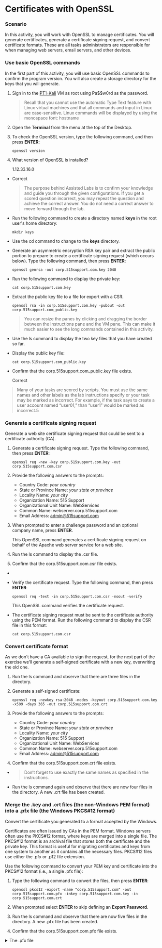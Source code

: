 # Certificates with OpenSSL

### Scenario <a href="#scenario" id="scenario"></a>

In this activity, you will work with OpenSSL to manage certificates. You will generate certificates, generate a certificate signing request, and convert certificate formats. These are all tasks administrators are responsible for when managing web servers, email servers, and other devices.

### Use basic OpenSSL commands <a href="#use-basic-openssl-commands" id="use-basic-openssl-commands"></a>

In the first part of this activity, you will use basic OpenSSL commands to confirm the program version. You will also create a storage directory for the keys that you will generate.

1.  &#x20;Sign in to the [PT1-Kali](https://labclient.labondemand.com/Instructions/c631febe-df68-4e44-b11f-d1e30d00101f?rc=10) VM as root using Pa\$$w0rd as the password.

    > Recall that you cannot use the automatic Type Text feature with Linux virtual machines and that all commands and input in Linux are case-sensitive. Linux commands will be displayed by using the monospace font: hostname
2. &#x20;Open the **Terminal** from the menu at the top of the Desktop.
3.  &#x20;To check the OpenSSL version, type the following command, and then press **ENTER**:

    ```bash-notab-nocopy
    openssl version
    ```
4.  What version of OpenSSL is installed?

    1.12.33.16.0

*   Correct

    > The purpose behind Assisted Labs is to confirm your knowledge and guide you through the given configurations. If you get a scored question incorrect, you may repeat the question and achieve the correct answer. You do not need a correct answer to move forward through the lab.
*   &#x20;Run the following command to create a directory named **keys** in the root user's home directory:

    ```bash-notab-nocopy
    mkdir keys
    ```
* &#x20;Use the cd command to change to the **keys** directory.
*   &#x20;Generate an asymmetric encryption RSA key pair and extract the public portion to prepare to create a certificate signing request (which occurs below). Type the following command, then press **ENTER**:

    ```bash-notab-nocopy
    openssl genrsa -out corp.515support.com.key 2048
    ```
*   &#x20;Run the following command to display the private key:

    ```bash-notab-nocopy
    cat corp.515support.com.key
    ```
*   &#x20;Extract the public key file to a file for export with a CSR.

    ```bash-notab-nocopy
    openssl rsa -in corp.515support.com.key -pubout -out corp.515support.com_public.key
    ```

    > You can resize the panes by clicking and dragging the border between the Instructions pane and the VM pane. This can make it much easier to see the long commands contained in this activity.
* &#x20;Use the ls command to display the two key files that you have created so far.
*   &#x20;Display the public key file:

    ```bash-notab-nocopy
    cat corp.515support.com_public.key
    ```
*   Confirm that the corp.515support.com\_public.key file exists.

    Correct

> Many of your tasks are scored by scripts. You must use the same names and other labels as the lab instructions specify or your task may be marked as incorrect. For example, if the task says to create a user account named “user01,” than “user1” would be marked as incorrect.5



### Generate a certificate signing request <a href="#generate-a-certificate-signing-request" id="generate-a-certificate-signing-request"></a>

Generate a web site certificate signing request that could be sent to a certificate authority (CA).

1.  &#x20;Generate a certificate signing request. Type the following command, then press **ENTER**:

    ```bash-notab-nocopy
    openssl req -new -key corp.515support.com.key -out corp.515support.com.csr
    ```
2. &#x20;Provide the following answers to the prompts:
   * Country Code: _your country_
   * State or Province Name: _your state or province_
   * Locality Name: _your city_
   * Organization Name: 515 Support
   * Organizational Unit Name: WebServices
   * Common Name: webserver.corp.515support.com
   * Email Address: admin@515support.com
3.  &#x20;When prompted to enter a challenge password and an optional company name, press **ENTER**.

    This OpenSSL command generates a certificate signing request on behalf of the Apache web server service for a web site.
4. &#x20;Run the ls command to display the .csr file.
5. Confirm that the corp.515support.com.csr file exists.

*
*   &#x20;Verify the certificate request. Type the following command, then press **ENTER**:

    ```bash-notab-nocopy
    openssl req -text -in corp.515support.com.csr -noout -verify
    ```

    This OpenSSL command verifies the certificate request.
*   &#x20;The certificate signing request must be sent to the certificate authority using the PEM format. Run the following command to display the CSR file in this format:

    ```bash-notab-nocopy
    cat corp.515support.com.csr
    ```

### Convert certificate format <a href="#convert-certificate-format" id="convert-certificate-format"></a>

As we don't have a CA available to sign the request, for the next part of the exercise we'll generate a self-signed certificate with a new key, overwriting the old one.

1. &#x20;Run the ls command and observe that there are three files in the directory.
2.  &#x20;Generate a self-signed certificate:

    ```bash-notab-nocopy
    openssl req -newkey rsa:2048 -nodes -keyout corp.515support.com.key -x509 -days 365 -out corp.515support.com.crt
    ```
3. &#x20;Provide the following answers to the prompts:
   * Country Code: _your country_
   * State or Province Name: _your state or province_
   * Locality Name: _your city_
   * Organization Name: 515 Support
   * Organizational Unit Name: WebServices
   * Common Name: webserver.corp.515support.com
   * Email Address: admin@515support.com
4. Confirm that the corp.515support.com.crt file exists.

* > Don’t forget to use exactly the same names as specified in the instructions.
* &#x20;Run the ls command again and observe that there are now four files in the directory. A new .crt file has been created.



### Merge the .key and .crt files (the non-Windows PEM format) into a .pfx file (the Windows PKCS#12 format) <a href="#merge-the-key-and-crt-files-the-non-windows-pem-format-into-a-pfx-file-the-windows-pkcs12-format" id="merge-the-key-and-crt-files-the-non-windows-pem-format-into-a-pfx-file-the-windows-pkcs12-format"></a>

Convert the certificate you generated to a format accepted by the Windows.

Certificates are often issued by CAs in the PEM format. Windows servers often use the PKCS#12 format, where keys are merged into a single file. The PKCS#12 format is an archival file that stores both the certificate and the private key. This format is useful for migrating certificates and keys from one system to another as it contains all the necessary files. PKCS#12 files use either the .pfx or .p12 file extension.

Use the following command to convert your PEM key and certificate into the PKCS#12 format (i.e., a single .pfx file):

1.  &#x20;Type the following command to convert the files, then press **ENTER**:

    ```bash-notab-nocopy
    openssl pkcs12 -export -name "corp.515support.com" -out corp.515support.com.pfx -inkey corp.515support.com.key -in corp.515support.com.crt
    ```
2. &#x20;When prompted select **ENTER** to skip defining an **Export Password**.
3. &#x20;Run the ls command and observe that there are now five files in the directory. A new .pfx file has been created.
4. Confirm that the corp.515support.com.pfx file exists.

<details>

<summary>The .pfx file</summary>



</details>
